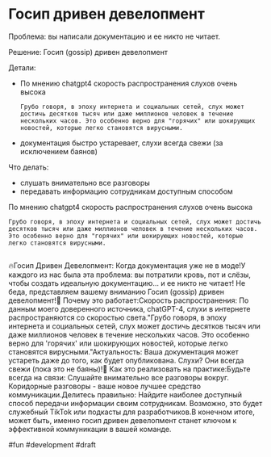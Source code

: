# Госип дривен девелопмент

Проблема: вы написали документацию и ее никто не читает. 

Решение: Госип (gossip) дривен девелопмент

Детали: 
- По мнению chatgpt4 скорость распространения слухов очень высока 
    ```
    Грубо говоря, в эпоху интернета и социальных сетей, слух может достичь десятков тысяч или даже миллионов человек в течение нескольких часов. Это особенно верно для "горячих" или шокирующих новостей, которые легко становятся вирусными.
    ```
- документация быстро устаревает, слухи всегда свежи (за исключением баянов)

Что делать: 
- слушать внимательно все разговоры
- передавать информацию сотрудникам доступным способом

По мнению chatgpt4 скорость распространения слухов очень высока 
```
Грубо говоря, в эпоху интернета и социальных сетей, слух может достичь десятков тысяч или даже миллионов человек в течение нескольких часов. Это особенно верно для "горячих" или шокирующих новостей, которые легко становятся вирусными.
```

##

🔥Госип Дривен Девелопмент: Когда документация уже не в моде!У каждого из нас была эта проблема: вы потратили кровь, пот и слёзы, чтобы создать идеальную документацию... и ее никто не читает! Не беда, представляем вашему вниманию Госип (gossip) дривен девелопмент!🚀 Почему это работает:Скорость распространения: По данным моего доверенного источника, chatGPT-4, слухи в интернете распространяются со скоростью света."Грубо говоря, в эпоху интернета и социальных сетей, слух может достичь десятков тысяч или даже миллионов человек в течение нескольких часов. Это особенно верно для 'горячих' или шокирующих новостей, которые легко становятся вирусными."Актуальность: Ваша документация может устареть даже до того, как будет опубликована. Слухи? Они всегда свежи (пока это не баяны)!📢 Как это реализовать на практике:Будьте всегда на связи: Слушайте внимательно все разговоры вокруг. Коридорные разговоры - ваше новое лучшее средство коммуникации.Делитесь правильно: Найдите наиболее доступный способ передачи информации своим сотрудникам. Возможно, это будет служебный TikTok или подкасты для разработчиков.В конечном итоге, может быть, именно госип дривен девелопмент станет ключом к эффективной коммуникации в вашей команде.

#fun #development
#draft